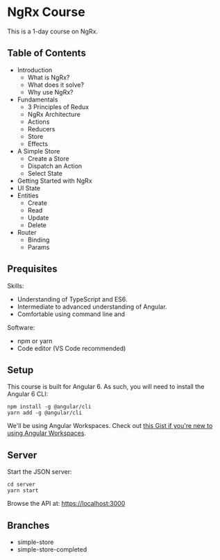 # NgRx Course

This is a 1-day course on NgRx.

## Table of Contents

* Introduction
  * What is NgRx?
  * What does it solve?
  * Why use NgRx?
* Fundamentals
  * 3 Principles of Redux
  * NgRx Architecture
  * Actions
  * Reducers
  * Store
  * Effects
* A Simple Store
  * Create a Store
  * Dispatch an Action
  * Select State
* Getting Started with NgRx
* UI State
* Entities
  * Create
  * Read
  * Update
  * Delete
* Router
  * Binding
  * Params

## Prequisites

Skills:

* Understanding of TypeScript and ES6.
* Intermediate to advanced understanding of Angular.
* Comfortable using command line and 

Software:

* npm or yarn
* Code editor (VS Code recommended)

## Setup

This course is built for Angular 6.
As such, you will need to install the Angular 6 CLI:

```
npm install -g @angular/cli
yarn add -g @angular/cli
```

We'll be using Angular Workspaces.
Check out [this Gist if you're new to using Angular Workspaces](https://gist.github.com/blove/11ee297ec2e0d8940b0bb04e53ee76ca).

## Server

Start the JSON server:

```
cd server
yarn start
```

Browse the API at: [https://localhost:3000](https://localhost:3000)

## Branches

* simple-store
* simple-store-completed